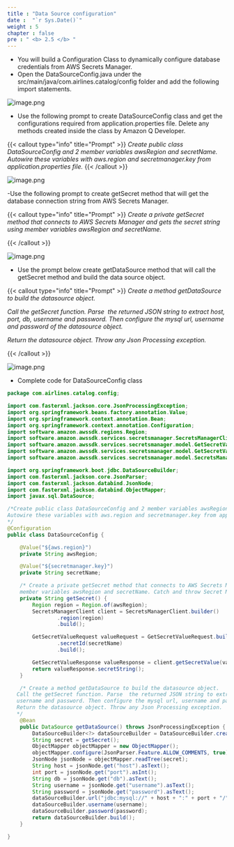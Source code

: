 ```yaml
---
title : "Data Source configuration"
date :  "`r Sys.Date()`" 
weight : 5
chapter : false
pre : " <b> 2.5 </b> "
---
```

- You will build a Configuration Class to dynamically configure database credentials from AWS Secrets Manager.
- Open the DataSourceConfig.java under the src/main/java/com.airlines.catalog/config folder and add the following import statements.

![image.png](/images/module_1/datasource/image.png)

- Use the following prompt to create DataSourceConfig class and get the configurations required from application.properties file. Delete any methods created inside the class by Amazon Q Developer.

{{< callout type="info" title="Prompt" >}}
*Create public class DataSourceConfig and 2 member variables awsRegion and secretName. Autowire these variables with aws.region and secretmanager.key from application.properties file.*
{{< /callout >}}

![image.png](/images/module_1/datasource/image_1.png)

-Use the following prompt to create getSecret method that will get the database connection string from AWS Secrets Manager.

{{< callout type="info" title="Prompt" >}}
*Create a private getSecret method that connects to AWS Secrets Manager and gets the secret string using member variables awsRegion and secretName.*

{{< /callout >}}

![image.png](/images/module_1/datasource/image_2.png)

- Use the prompt below create getDataSource method that will call the getSecret method and build the data source object.

{{< callout type="info" title="Prompt" >}}
*Create a method getDataSource to build the datasource object.*<br>

*Call the getSecret function. Parse  the returned JSON string to extract host, port, db, username and password. Then configure the mysql url, username and password of the datasource object.*<br>

*Return the datasource object. Throw any Json Processing exception.*<br>

{{< /callout >}}

![image.png](/images/module_1/datasource/image_3.png)

- Complete code for DataSourceConfig class

```java
package com.airlines.catalog.config;

import com.fasterxml.jackson.core.JsonProcessingException;
import org.springframework.beans.factory.annotation.Value;
import org.springframework.context.annotation.Bean;
import org.springframework.context.annotation.Configuration;
import software.amazon.awssdk.regions.Region;
import software.amazon.awssdk.services.secretsmanager.SecretsManagerClient;
import software.amazon.awssdk.services.secretsmanager.model.GetSecretValueRequest;
import software.amazon.awssdk.services.secretsmanager.model.GetSecretValueResponse;
import software.amazon.awssdk.services.secretsmanager.model.SecretsManagerException;

import org.springframework.boot.jdbc.DataSourceBuilder;
import com.fasterxml.jackson.core.JsonParser;
import com.fasterxml.jackson.databind.JsonNode;
import com.fasterxml.jackson.databind.ObjectMapper;
import javax.sql.DataSource;

/*Create public class DataSourceConfig and 2 member variables awsRegion and secretName.
Autowire these variables with aws.region and secretmanager.key from application.properties file.
*/
@Configuration
public class DataSourceConfig {

    @Value("${aws.region}")
    private String awsRegion;

    @Value("${secretmanager.key}")
    private String secretName;

    /* Create a private getSecret method that connects to AWS Secrets Manager and gets the secret string using
    member variables awsRegion and secretName. Catch and throw Secret Manager exceptions  */
    private String getSecret() {
        Region region = Region.of(awsRegion);
        SecretsManagerClient client = SecretsManagerClient.builder()
                .region(region)
                .build();

        GetSecretValueRequest valueRequest = GetSecretValueRequest.builder()
                .secretId(secretName)
                .build();

        GetSecretValueResponse valueResponse = client.getSecretValue(valueRequest);
        return valueResponse.secretString();
    }

    /* Create a method getDataSource to build the datasource object.
   Call the getSecret function. Parse  the returned JSON string to extract host, port, db,
   username and password. Then configure the mysql url, username and password of the datasource object.
   Return the datasource object. Throw any Json Processing exception.
   */
    @Bean
    public DataSource getDataSource() throws JsonProcessingException {
        DataSourceBuilder<?> dataSourceBuilder = DataSourceBuilder.create();
        String secret = getSecret();
        ObjectMapper objectMapper = new ObjectMapper();
        objectMapper.configure(JsonParser.Feature.ALLOW_COMMENTS, true);
        JsonNode jsonNode = objectMapper.readTree(secret);
        String host = jsonNode.get("host").asText();
        int port = jsonNode.get("port").asInt();
        String db = jsonNode.get("db").asText();
        String username = jsonNode.get("username").asText();
        String password = jsonNode.get("password").asText();
        dataSourceBuilder.url("jdbc:mysql://" + host + ":" + port + "/" + db);
        dataSourceBuilder.username(username);
        dataSourceBuilder.password(password);
        return dataSourceBuilder.build();
    }

}
```
